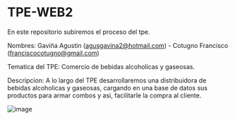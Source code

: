 # TPE-WEB2
En este repositorio subiremos el proceso del tpe.

Nombres: Gaviña Agustin (agusgavina2@hotmail.com) - Cotugno Francisco (franciscocotugno@gmail.com)

Tematica del TPE: Comercio de bebidas alcoholicas y gaseosas.

Descripcion: A lo largo del TPE desarrollaremos una distribuidora de bebidas alcoholicas y gaseosas, cargando en una base de datos sus productos para armar combos y asi, facilitarle la compra al cliente.

![image](https://github.com/FranciscoCotugno/TPE-WEB2/assets/112391993/01ad9539-eb51-47bb-82ce-af85c17a82d1)
